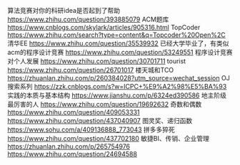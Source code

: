 算法竞赛对你的科研idea是否起到了帮助   https://www.zhihu.com/question/393885079
ACM题库 https://www.cnblogs.com/skylark/articles/905316.html
TopCoder https://www.zhihu.com/search?type=content&q=Topcoder%20Open%2C
清华EE https://www.zhihu.com/question/35539932
已经大学毕业了，有类似acm的程序设计竞赛 https://www.zhihu.com/question/53249551
程序设计竞赛对个人发展 https://www.zhihu.com/question/30701711
tourist  https://www.zhihu.com/question/26701017
楼天城和TCO   https://zhuanlan.zhihu.com/p/260384028?utm_source=wechat_session
OJ 搜索系列   https://zzk.cnblogs.com/s?w=ICPC+%E9%A2%98%E5%BA%93
实践的本质与基本结构 https://www.jianshu.com/p/6324ed390586
地主阶级最厉害的人 https://www.zhihu.com/question/19692632
奇数和偶数  https://www.zhihu.com/question/409053331  https://www.zhihu.com/question/437040907
图灵奖、递归函数  https://www.sohu.com/a/409136888_773043
拼多多猝死 https://www.zhihu.com/question/437702180
敏捷BI、传销、企业管理 https://zhuanlan.zhihu.com/p/265754976  https://www.zhihu.com/question/24694588
